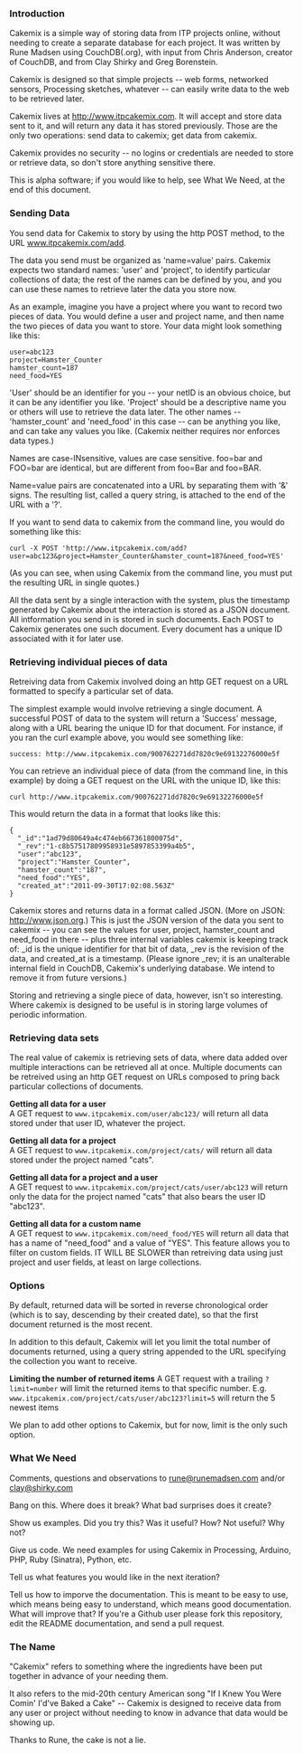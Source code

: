 ### Introduction

Cakemix is a simple way of storing data from ITP projects online, without needing to create a separate database for each project. It was written by Rune Madsen using CouchDB(.org), with input from Chris Anderson, creator of CouchDB, and from Clay Shirky and Greg Borenstein. 

Cakemix is designed so that simple projects -- web forms, networked sensors, Processing sketches, whatever -- can easily write data to the web to be retrieved later.

Cakemix lives at http://www.itpcakemix.com. It will accept and store data sent to it, and will return any data it has stored previously. Those are the only two operations: send data to cakemix; get data from cakemix.

Cakemix provides no security -- no logins or credentials are needed to store or retrieve data, so don't store anything sensitive there.

This is alpha software; if you would like to help, see What We Need, at the end of this document.

### Sending Data

You send data for Cakemix to story by using the http POST method, to the URL www.itpcakemix.com/add.

The data you send must be organized as 'name=value' pairs. Cakemix expects two standard names: 'user' and 'project', to identify particular collections of data; the rest of the names can be defined by you, and you can use these names to retrieve later the data you store now.

As an example, imagine you have a project where you want to record two pieces of data. You would define a user and project name, and then name the two pieces of data you want to store. Your data might look something like this:

    user=abc123
    project=Hamster_Counter
    hamster_count=187
    need_food=YES

'User' should be an identifier for you -- your netID is an obvious choice, but it can be any identifier you like. 'Project' should be a descriptive name you or others will use to retrieve the data later. The other names -- 'hamster_count' and 'need_food' in this case -- can be anything you like, and can take any values you like. (Cakemix neither requires nor enforces data types.)

Names are case-INsensitive, values are case sensitive. foo=bar and FOO=bar are identical, but are different from foo=Bar and foo=BAR.

Name=value pairs are concatenated into a URL by separating them with '&' signs. The resulting list, called a query string, is attached to the end of the URL with a '?'. 

If you want to send data to cakemix from the command line, you would do something like this:

    curl -X POST 'http://www.itpcakemix.com/add?user=abc123&project=Hamster_Counter&hamster_count=187&need_food=YES'
    
(As you can see, when using Cakemix from the command line, you must put the resulting URL in single quotes.)

All the data sent by a single interaction with the system, plus the timestamp generated by Cakemix about the interaction is stored as a JSON document. All intformation you send in is stored in such documents. Each POST to Cakemix generates one such document. Every document has a unique ID associated with it for later use.

### Retrieving individual pieces of data

Retreiving data from Cakemix involved doing an http GET request on a URL formatted to specify a particular set of data.

The simplest example would involve retrieving a single document. A successful POST of data to the system will return a 'Success' message, along with a URL bearing the unique ID for that document. For instance, if you ran the curl example above, you would see something like:

    success: http://www.itpcakemix.com/900762271dd7820c9e69132276000e5f

You can retrieve an individual piece of data (from the command line, in this example) by doing a GET request on the URL with the unique ID, like this:

    curl http://www.itpcakemix.com/900762271dd7820c9e69132276000e5f

This would return the data in a format that looks like this: 

    {
      "_id":"1ad79d80649a4c474eb667361800075d",
      "_rev":"1-c8b57517809958931e5897853399a4b5",
      "user":"abc123",
      "project":"Hamster_Counter",
      "hamster_count":"187",
      "need_food":"YES",
      "created_at":"2011-09-30T17:02:08.563Z"
    }

Cakemix stores and returns data in a format called JSON. (More on JSON: http://www.json.org.) This is just the JSON version of the data you sent to cakemix -- you can see the values for user, project, hamster_count and need_food in there -- plus three internal variables cakemix is keeping track of: _id is the unique identifier for that bit of data, _rev is the revision of the data, and created_at is a timestamp. (Please ignore _rev; it is an unalterable internal field in CouchDB, Cakemix's underlying database. We intend to remove it from future versions.)

Storing and retrieving a single piece of data, however, isn't so interesting. Where cakemix is designed to be useful is in storing large volumes of periodic information.

### Retrieving data sets

The real value of cakemix is retrieving sets of data, where data added over multiple interactions can be retrieved all at once. Multiple documents can be retreived using an http GET request on URLs composed to pring back particular collections of documents.

**Getting all data for a user**  
A GET request to `www.itpcakemix.com/user/abc123/` will return all data stored under that user ID, whatever the project. 

**Getting all data for a project**  
A GET request to `www.itpcakemix.com/project/cats/` will return all data stored under the project named "cats".

**Getting all data for a project and a user**  
A GET request to `www.itpcakemix.com/project/cats/user/abc123` will return only the data for the project named "cats" that also bears the user ID "abc123". 

**Getting all data for a custom name**  
A GET request to `www.itpcakemix.com/need_food/YES` will return all data that has a name of "need_food" and a value of "YES". This feature allows you to filter on custom fields. IT WILL BE SLOWER than retreiving data using just project and user fields, at least on large collections. 

### Options

By default, returned data will be sorted in reverse chronological order (which is to say, descending by their created date), so that the first document returned is the most recent.

In addition to this default, Cakemix will let you limit the total number of documents returned, using a query string appended to the URL specifying the collection you want to receive. 

**Limiting the number of returned items**
A GET request with a trailing `?limit=number` will limit the returned items to that specific number. E.g. `www.itpcakemix.com/project/cats/user/abc123?limit=5` will return the 5 newest items
 
We plan to add other options to Cakemix, but for now, limit is the only such option.

### What We Need 

Comments, questions and observations to rune@runemadsen.com and/or clay@shirky.com

Bang on this. Where does it break? What bad surprises does it create?

Show us examples. Did you try this? Was it useful? How? Not useful? Why not?

Give us code. We need examples for using Cakemix in Processing, Arduino, PHP, Ruby (Sinatra), Python, etc.

Tell us what features you would like in the next iteration?

Tell us how to imporve the documentation. This is meant to be easy to use, which means being easy to understand, which means good documentation. What will improve that? If you're a Github user please fork this repository, edit the README documentation, and send a pull request. 

### The Name

"Cakemix" refers to something where the ingredients have been put together in advance of your needing them. 

It also refers to the mid-20th century American song "If I Knew You Were Comin' I'd've Baked a Cake" -- Cakemix is designed to receive data from any user or project without needing to know in advance that data would be showing up.

Thanks to Rune, the cake is not a lie.
